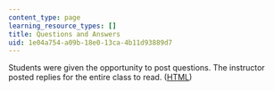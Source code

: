 ```yaml
---
content_type: page
learning_resource_types: []
title: Questions and Answers
uid: 1e04a754-a09b-18e0-13ca-4b11d93889d7
---
```


Students were given the opportunity to post questions. The instructor posted replies for the entire class to read. ([HTML](/ans7870/resources/farjoun/qa.html))